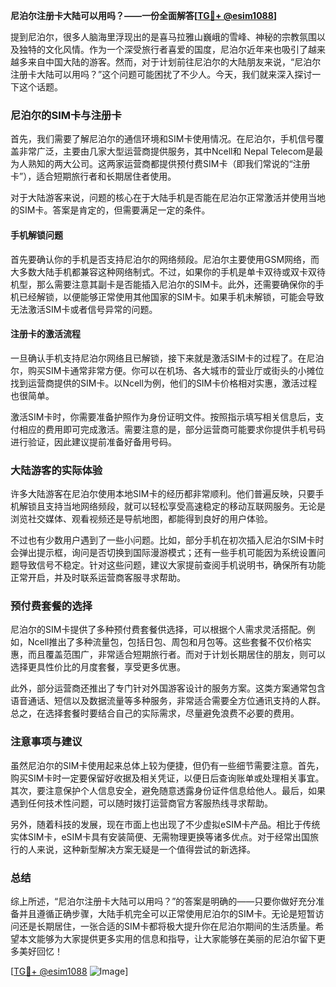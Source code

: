 **尼泊尔注册卡大陆可以用吗？——一份全面解答[[TG💪+ @esim1088](https://t.me/s/esim1088)]**

提到尼泊尔，很多人脑海里浮现出的是喜马拉雅山巍峨的雪峰、神秘的宗教氛围以及独特的文化风情。作为一个深受旅行者喜爱的国度，尼泊尔近年来也吸引了越来越多来自中国大陆的游客。然而，对于计划前往尼泊尔的大陆朋友来说，“尼泊尔注册卡大陆可以用吗？”这个问题可能困扰了不少人。今天，我们就来深入探讨一下这个话题。

### 尼泊尔的SIM卡与注册卡

首先，我们需要了解尼泊尔的通信环境和SIM卡使用情况。在尼泊尔，手机信号覆盖非常广泛，主要由几家大型运营商提供服务，其中Ncell和 Nepal Telecom是最为人熟知的两大公司。这两家运营商都提供预付费SIM卡（即我们常说的“注册卡”），适合短期旅行者和长期居住者使用。

对于大陆游客来说，问题的核心在于大陆手机是否能在尼泊尔正常激活并使用当地的SIM卡。答案是肯定的，但需要满足一定的条件。

#### 手机解锁问题

首先要确认你的手机是否支持尼泊尔的网络频段。尼泊尔主要使用GSM网络，而大多数大陆手机都兼容这种网络制式。不过，如果你的手机是单卡双待或双卡双待机型，那么需要注意其副卡是否能插入尼泊尔的SIM卡。此外，还需要确保你的手机已经解锁，以便能够正常使用其他国家的SIM卡。如果手机未解锁，可能会导致无法激活SIM卡或者信号异常的问题。

#### 注册卡的激活流程

一旦确认手机支持尼泊尔网络且已解锁，接下来就是激活SIM卡的过程了。在尼泊尔，购买SIM卡通常非常方便。你可以在机场、各大城市的营业厅或街头的小摊位找到运营商提供的SIM卡。以Ncell为例，他们的SIM卡价格相对实惠，激活过程也很简单。

激活SIM卡时，你需要准备护照作为身份证明文件。按照指示填写相关信息后，支付相应的费用即可完成激活。需要注意的是，部分运营商可能要求你提供手机号码进行验证，因此建议提前准备好备用号码。

### 大陆游客的实际体验

许多大陆游客在尼泊尔使用本地SIM卡的经历都非常顺利。他们普遍反映，只要手机解锁且支持当地网络频段，就可以轻松享受高速稳定的移动互联网服务。无论是浏览社交媒体、观看视频还是导航地图，都能得到良好的用户体验。

不过也有少数用户遇到了一些小问题。比如，部分手机在初次插入尼泊尔SIM卡时会弹出提示框，询问是否切换到国际漫游模式；还有一些手机可能因为系统设置问题导致信号不稳定。针对这些问题，建议大家提前查阅手机说明书，确保所有功能正常开启，并及时联系运营商客服寻求帮助。

### 预付费套餐的选择

尼泊尔的SIM卡提供了多种预付费套餐供选择，可以根据个人需求灵活搭配。例如，Ncell推出了多种流量包，包括日包、周包和月包等。这些套餐不仅价格实惠，而且覆盖范围广，非常适合短期旅行者。而对于计划长期居住的朋友，则可以选择更具性价比的月度套餐，享受更多优惠。

此外，部分运营商还推出了专门针对外国游客设计的服务方案。这类方案通常包含语音通话、短信以及数据流量等多种服务，非常适合需要全方位通讯支持的人群。总之，在选择套餐时要结合自己的实际需求，尽量避免浪费不必要的费用。

### 注意事项与建议

虽然尼泊尔的SIM卡使用起来总体上较为便捷，但仍有一些细节需要注意。首先，购买SIM卡时一定要保留好收据及相关凭证，以便日后查询账单或处理相关事宜。其次，要注意保护个人信息安全，避免随意透露身份证件信息给他人。最后，如果遇到任何技术性问题，可以随时拨打运营商官方客服热线寻求帮助。

另外，随着科技的发展，现在市面上也出现了不少虚拟eSIM卡产品。相比于传统实体SIM卡，eSIM卡具有安装简便、无需物理更换等诸多优点。对于经常出国旅行的人来说，这种新型解决方案无疑是一个值得尝试的新选择。

### 总结

综上所述，“尼泊尔注册卡大陆可以用吗？”的答案是明确的——只要你做好充分准备并且遵循正确步骤，大陆手机完全可以正常使用尼泊尔的SIM卡。无论是短暂访问还是长期居住，一张合适的SIM卡都将极大提升你在尼泊尔期间的生活质量。希望本文能够为大家提供更多实用的信息和指导，让大家能够在美丽的尼泊尔留下更多美好回忆！

[[TG💪+ @esim1088](https://t.me/s/esim1088) ![Image](https://i.postimg.cc/4NQfJmqS/Snipaste-2025-05-13-00-14-12.png)]